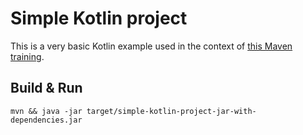 # Simple Kotlin project

This is a very basic Kotlin example used in the context
of [this Maven training](https://github.com/fbiville/maven-training).

## Build & Run

```shell
mvn && java -jar target/simple-kotlin-project-jar-with-dependencies.jar
```